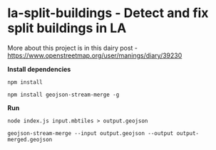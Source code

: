 # la-split-buildings - Detect and fix split buildings in LA

More about this project is in this dairy post - https://www.openstreetmap.org/user/manings/diary/39230

**Install dependencies**

`npm install`

`npm install geojson-stream-merge -g`

**Run**

`node index.js input.mbtiles > output.geojson`

`geojson-stream-merge --input output.geojson --output output-merged.geojson`
